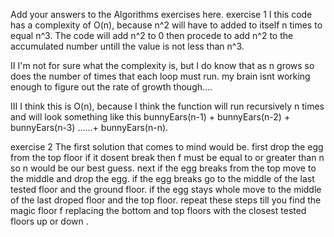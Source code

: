 Add your answers to the Algorithms exercises here.
exercise 1
I
this code has a complexity of O(n), because n^2 will have to added to itself n times to equal n^3.
The code will add n^2 to 0 then procede to add n^2 to the accumulated number untill the value is not less than n^3.

II
I'm not for sure what the complexity is, but I do know that as n grows so does the number of times that each loop must run. my brain isnt working enough to figure out the rate of growth though....

III
I think this is O(n), because I think the function will run recursively n times and will look something
like this bunnyEars(n-1) + bunnyEars(n-2) + bunnyEars(n-3) ......+ bunnyEars(n-n). 

exercise 2
The first solution that comes to mind would be. first drop the egg from the top floor if it dosent break then f must be equal to or greater than n so n would be our best guess. next if the egg breaks from the top move to the middle and drop the egg. if the egg breaks go to the middle of the last tested floor and the ground floor. if the egg stays whole move to the middle of the last droped floor and the top floor. repeat these steps till you find the magic floor f replacing the bottom and top floors with the closest tested floors up or down .